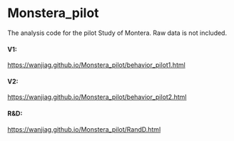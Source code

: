 # Monstera_pilot

The analysis code for the pilot Study of Montera. Raw data is not included.

#### V1:
https://wanjiag.github.io/Monstera_pilot/behavior_pilot1.html

#### V2:
https://wanjiag.github.io/Monstera_pilot/behavior_pilot2.html

#### R&D:
https://wanjiag.github.io/Monstera_pilot/RandD.html
